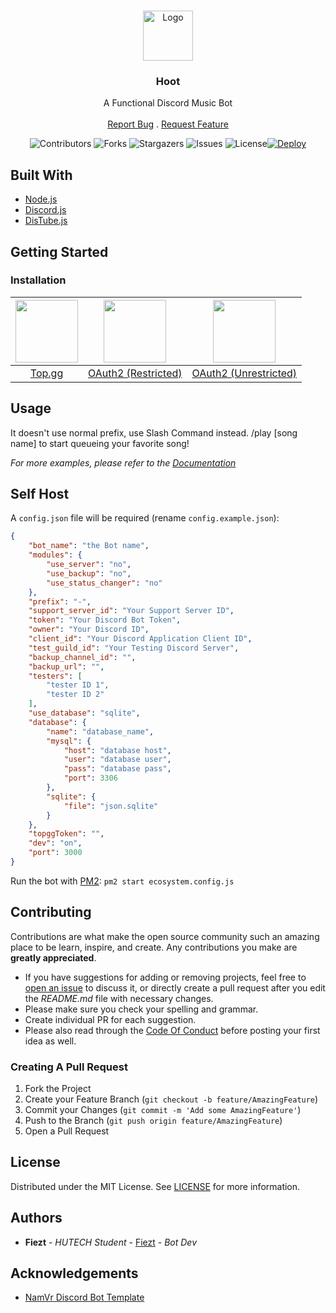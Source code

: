 <br/>
<p align="center">
  <a href="https://github.com/fiezt1492/Hoot">
    <img src="https://cdn.discordapp.com/avatars/804616628359921684/037a1936c98ad47f7d14c07808e62d9e.webp" alt="Logo" width="80" height="80">
  </a>

  <h3 align="center">Hoot</h3>

  <p align="center">
    A Functional Discord Music Bot
    <br/>
    <br/>
    <a href="https://github.com/fiezt1492/Hoot/issues">Report Bug</a>
    .
    <a href="https://discord.gg/F7ZK6ssMUm">Request Feature</a>
  </p>
</p>


<div style="text-align: center;">

![Contributors](https://img.shields.io/github/contributors/fiezt1492/Hoot?color=dark-green) ![Forks](https://img.shields.io/github/forks/fiezt1492/Hoot?style=social) ![Stargazers](https://img.shields.io/github/stars/fiezt1492/Hoot?style=social) ![Issues](https://img.shields.io/github/issues/fiezt1492/Hoot) ![License](https://img.shields.io/github/license/fiezt1492/Hoot)[![Deploy](https://github.com/fiezt1492/Hoot/actions/workflows/deploy.yml/badge.svg)](https://github.com/fiezt1492/Hoot/actions/workflows/deploy.yml)

</div>

## Built With

* [Node.js](https://nodejs.org/)
* [Discord.js](https://discord.js.org/)
* [DisTube.js](https://distube.js.org/)

## Getting Started

### Installation

| <div style="text-align: center;"> [<img src="https://cdn.discordapp.com/attachments/699540846621753404/994199071784972438/logo-white-3.png" width="100px"/>](https://top.gg/bot/804616628359921684) </div>  | <div style="text-align: center;"> [<img src="https://cdn.discordapp.com/attachments/699540846621753404/994198076598259812/Discord-LogoWordmark-Color.png" width="100px"/> </div>](https://discord.com/api/oauth2/authorize?client_id=804616628359921684&permissions=532977937745&scope=bot%20applications.commands)  | [<div style="text-align: center;"> <img src="https://cdn.discordapp.com/attachments/699540846621753404/994198076598259812/Discord-LogoWordmark-Color.png" width="100px"/> </div>](https://discord.com/api/oauth2/authorize?client_id=804616628359921684&permissions=8&scope=bot%20applications.commands)  |
|--------- |----- |----- |
| <div style="text-align: center;"> [Top.gg](https://top.gg/bot/804616628359921684)   </div>  | <div style="text-align: center;"> [OAuth2 (Restricted)](https://discord.com/api/oauth2/authorize?client_id=804616628359921684&permissions=532977937745&scope=bot%20applications.commands) </div> | <div style="text-align: center;"> [OAuth2 (Unrestricted)](https://discord.com/api/oauth2/authorize?client_id=804616628359921684&permissions=8&scope=bot%20applications.commands) </div> |

## Usage

It doesn't use normal prefix, use Slash Command instead. /play [song name] to start queueing your favorite song!

_For more examples, please refer to the [Documentation](https://owlvernyte.tk)_

## Self Host

A `config.json` file will be required (rename `config.example.json`):
```json
{
	"bot_name": "the Bot name",
    "modules": {
        "use_server": "no",
        "use_backup": "no",
        "use_status_changer": "no"
    },
    "prefix": "-",
    "support_server_id": "Your Support Server ID",
	"token": "Your Discord Bot Token",
	"owner": "Your Discord ID",
	"client_id": "Your Discord Application Client ID",
	"test_guild_id": "Your Testing Discord Server",
	"backup_channel_id": "",
	"backup_url": "",
	"testers": [
		"tester ID 1",
		"tester ID 2"
	],
	"use_database": "sqlite",
	"database": {
		"name": "database_name",
		"mysql": {
			"host": "database host",
			"user": "database user",
			"pass": "database pass",
			"port": 3306
		},
		"sqlite": {
			"file": "json.sqlite"
		}
	},
	"topggToken": "",
	"dev": "on",
	"port": 3000
}
```

Run the bot with [PM2](https://pm2.keymetrics.io): `pm2 start ecosystem.config.js`

## Contributing

Contributions are what make the open source community such an amazing place to be learn, inspire, and create. Any contributions you make are **greatly appreciated**.

* If you have suggestions for adding or removing projects, feel free to [open an issue](https://github.com/fiezt1492/Hoot/issues/new) to discuss it, or directly create a pull request after you edit the _README.md_ file with necessary changes.
* Please make sure you check your spelling and grammar.
* Create individual PR for each suggestion.
* Please also read through the [Code Of Conduct](https://github.com/fiezt1492/Hoot/blob/main/CODE_OF_CONDUCT.md) before posting your first idea as well.

### Creating A Pull Request

1. Fork the Project
2. Create your Feature Branch (`git checkout -b feature/AmazingFeature`)
3. Commit your Changes (`git commit -m 'Add some AmazingFeature'`)
4. Push to the Branch (`git push origin feature/AmazingFeature`)
5. Open a Pull Request

## License

Distributed under the MIT License. See [LICENSE](https://github.com/fiezt1492/Hoot/blob/main/LICENSE.md) for more information.

## Authors

* **Fiezt** - _HUTECH Student_ - [Fiezt](https://github.com/fiezt1492/) - _Bot Dev_

## Acknowledgements

* [NamVr Discord Bot Template](https://github.com/NamVr/DiscordBot-Template)

